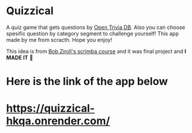 # Quizzical

A quiz game that gets questions by [Open Trivia DB](https://opentdb.com/). Also you can choose spesific question by category segment to challenge yourself! This app made by me from scracth. Hope you enjoy!


This idea is from [Bob Ziroll's scrimba course](https://scrimba.com/learn/learnreact) and it was final project and **I MADE IT** :muscle:

# Here is the link of the app below

# https://quizzical-hkqa.onrender.com/
